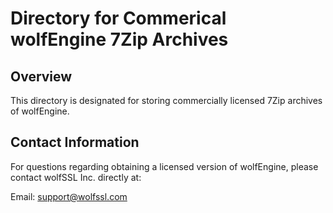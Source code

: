 # Directory for Commerical wolfEngine 7Zip Archives

## Overview

This directory is designated for storing commercially licensed 7Zip archives of wolfEngine.

## Contact Information

For questions regarding obtaining a licensed version of wolfEngine,
please contact wolfSSL Inc. directly at:

Email: support@wolfssl.com
